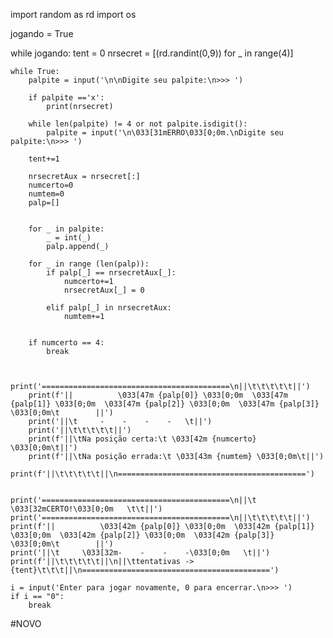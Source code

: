 import random as rd
import os


jogando = True

while jogando:
    tent = 0
    nrsecret = [(rd.randint(0,9)) for _ in range(4)]

    while True:
        palpite = input('\n\nDigite seu palpite:\n>>> ')

        if palpite =='x':
            print(nrsecret)

        while len(palpite) != 4 or not palpite.isdigit():
            palpite = input('\n\033[31mERRO\033[0;0m.\nDigite seu palpite:\n>>> ')

        tent+=1

        nrsecretAux = nrsecret[:]
        numcerto=0
        numtem=0
        palp=[]


        for _ in palpite:
            _ = int(_)
            palp.append(_)

        for _ in range (len(palp)):
            if palp[_] == nrsecretAux[_]:
                numcerto+=1
                nrsecretAux[_] = 0

            elif palp[_] in nrsecretAux:
                numtem+=1


        if numcerto == 4:
            break


        print('==========================================\n||\t\t\t\t\t||')
        print(f'||          \033[47m {palp[0]} \033[0;0m  \033[47m {palp[1]} \033[0;0m  \033[47m {palp[2]} \033[0;0m  \033[47m {palp[3]} \033[0;0m\t        ||')
        print('||\t     -    -    -    -   \t||')
        print('||\t\t\t\t\t||')
        print(f'||\tNa posição certa:\t \033[42m {numcerto} \033[0;0m\t||')
        print(f'||\tNa posição errada:\t \033[43m {numtem} \033[0;0m\t||')
        print(f'||\t\t\t\t\t||\n==========================================')
        

    print('==========================================\n||\t           \033[32mCERTO!\033[0;0m   \t\t||')
    print('==========================================\n||\t\t\t\t\t||')
    print(f'||          \033[42m {palp[0]} \033[0;0m  \033[42m {palp[1]} \033[0;0m  \033[42m {palp[2]} \033[0;0m  \033[42m {palp[3]} \033[0;0m\t        ||')
    print('||\t     \033[32m-    -    -    -\033[0;0m   \t||')
    print(f'||\t\t\t\t\t||\n||\ttentativas -> {tent}\t\t\t||\n==========================================')

    i = input('Enter para jogar novamente, 0 para encerrar.\n>>> ')
    if i == "0":
        break

#NOVO
